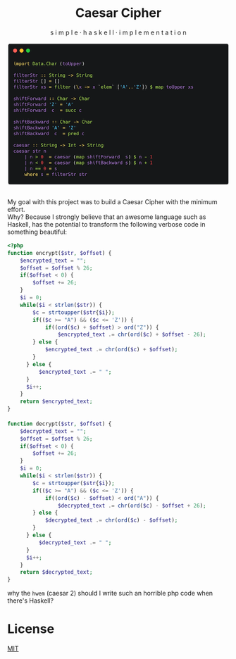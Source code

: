 <h1 align="center"> Caesar Cipher </h1>
<div align="center">
    <span align="center"> s i m p l e · h a s k e l l · i m p l e m e n t a t i o n</span>
</div>

<br />
<div align="center">
    <img src="/docs/img.png" align="center">
</div>
<br />

My goal with this project was to build a Caesar Cipher with the minimum effort. <br />
Why? Because I strongly believe that an awesome language such as Haskell, has the potential to transform the following verbose code in something beautiful:

```php
<?php
function encrypt($str, $offset) {
    $encrypted_text = "";
    $offset = $offset % 26;
    if($offset < 0) {
        $offset += 26;
    }
    $i = 0;
    while($i < strlen($str)) {
        $c = strtoupper($str{$i}); 
        if(($c >= "A") && ($c <= 'Z')) {
            if((ord($c) + $offset) > ord("Z")) {
                $encrypted_text .= chr(ord($c) + $offset - 26);
        } else {
            $encrypted_text .= chr(ord($c) + $offset);
        }
      } else {
          $encrypted_text .= " ";
      }
      $i++;
    }
    return $encrypted_text;
}

function decrypt($str, $offset) {
    $decrypted_text = "";
    $offset = $offset % 26;
    if($offset < 0) {
        $offset += 26;
    }
    $i = 0;
    while($i < strlen($str)) {
        $c = strtoupper($str{$i}); 
        if(($c >= "A") && ($c <= 'Z')) {
            if((ord($c) - $offset) < ord("A")) {
                $decrypted_text .= chr(ord($c) - $offset + 26);
        } else {
            $decrypted_text .= chr(ord($c) - $offset);
        }
      } else {
          $decrypted_text .= " ";
      }
      $i++;
    }
    return $decrypted_text;
}
```

why the `hwem` (caesar 2) should I write such an horrible php code when there's Haskell?

# License
[MIT](/LICENSE.md)